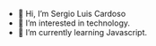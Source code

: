 - 👋 Hi, I’m  Sergio Luis Cardoso
- 👀 I’m interested in technology.
- 🌱 I’m currently learning Javascript.
<!--- 💞️ I’m looking to collaborate on ...
- 📫 How to reach me ...
--->

<!---
SergioLuisCardoso/SergioLuisCardoso is a ✨ special ✨ repository because its `README.md` (this file) appears on your GitHub profile.
You can click the Preview link to take a look at your changes.
--->
